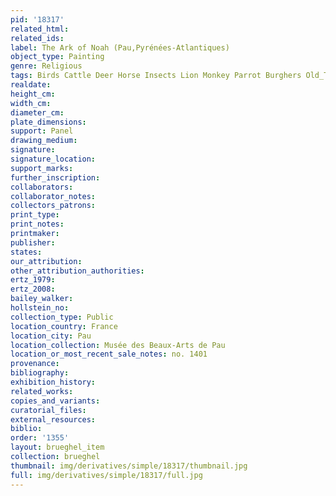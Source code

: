 ```yaml
---
pid: '18317'
related_html: 
related_ids: 
label: The Ark of Noah (Pau,Pyrénées-Atlantiques)
object_type: Painting
genre: Religious
tags: Birds Cattle Deer Horse Insects Lion Monkey Parrot Burghers Old_Testament Paradise
realdate: 
height_cm: 
width_cm: 
diameter_cm: 
plate_dimensions: 
support: Panel
drawing_medium: 
signature: 
signature_location: 
support_marks: 
further_inscription: 
collaborators: 
collaborator_notes: 
collectors_patrons: 
print_type: 
print_notes: 
printmaker: 
publisher: 
states: 
our_attribution: 
other_attribution_authorities: 
ertz_1979: 
ertz_2008: 
bailey_walker: 
hollstein_no: 
collection_type: Public
location_country: France
location_city: Pau
location_collection: Musée des Beaux-Arts de Pau
location_or_most_recent_sale_notes: no. 1401
provenance: 
bibliography: 
exhibition_history: 
related_works: 
copies_and_variants: 
curatorial_files: 
external_resources: 
biblio: 
order: '1355'
layout: brueghel_item
collection: brueghel
thumbnail: img/derivatives/simple/18317/thumbnail.jpg
full: img/derivatives/simple/18317/full.jpg
---
```


